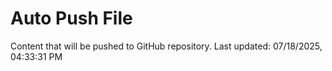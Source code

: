 # Auto Push File

Content that will be pushed to GitHub repository.
Last updated: 07/18/2025, 04:33:31 PM